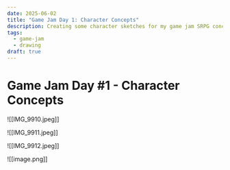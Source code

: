 ```yaml
---
date: 2025-06-02
title: "Game Jam Day 1: Character Concepts"
description: Creating some character sketches for my game jam SRPG concept game.
tags:
  - game-jam
  - drawing
draft: true
---
```

# Game Jam Day #1 - Character Concepts

![[IMG_9910.jpeg]]

![[IMG_9911.jpeg]]

![[IMG_9912.jpeg]]

![[image.png]]